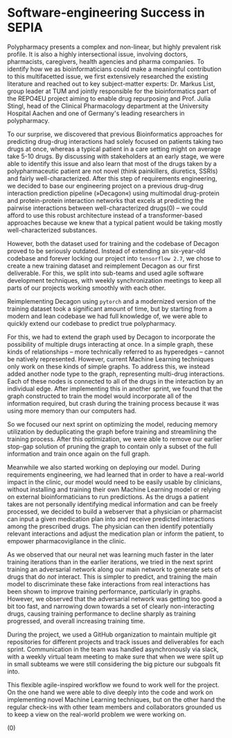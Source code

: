 # Software-engineering Success in SEPIA

Polypharmacy presents a complex and non-linear, but highly prevalent risk profile.
It is also a highly intersectional issue, involving doctors, pharmacists, caregivers, health agencies and pharma companies.
To identify how we as bioinformaticians could make a meaningful contribution to this multifacetted issue, we first extensively researched the existing literature and reached out to key subject-matter experts: Dr. Markus List, group leader at TUM and jointly responsible for the bioinformatics part of the REPO4EU project aiming to enable drug repurposing and Prof. Julia Stingl, head of the Clinical Pharmacology department at the University Hospital Aachen and one of Germany's leading researchers in polypharmacy.

To our surprise, we discovered that previous Bioinformatics approaches for predicting drug-drug interactions had solely focused on patients taking two drugs at once, whereas a typical patient in a care setting might on average take 5-10 drugs.
By discussing with stakeholders at an early stage, we were able to identify this issue and also learn that most of the drugs taken by a polypharmaceutic patient are not novel (think painkillers, diuretics, SSRIs) and fairly well-characterized.
After this step of requirements engineering, we decided to base our engineering project on a previous drug-drug interaction prediction pipeline (»Decagon«) using multimodal drug-protein and protein-protein interaction networks that excels at predicting the pairwise interactions between well-characterized drugs(0) – we could afford to use this robust architecture instead of a transformer-based approaches because we knew that a typical patient would be taking mostly well-characterized substances.

However, both the dataset used for training and the codebase of Decagon proved to be seriously outdated.
Instead of extending an six-year-old codebase and forever locking our project into `tensorflow 2.7`, we chose to create a new training dataset and reimplement Decagon as our first deliverable.
For this, we split into sub-teams and used agile software development techniques, with weekly synchronization meetings to keep all parts of our projects working smoothly with each other.

Reimplementing Decagon using `pytorch` and a modernized version of the training dataset took a significant amount of time, but by starting from a modern and lean codebase we had full knowledge of, we were able to quickly extend our codebase to predict true polypharmacy.

For this, we had to extend the graph used by Decagon to incorporate the possibility of multiple drugs interacting at once.
In a simple graph, these kinds of relationships – more technically referred to as hyperedges – cannot be natively represented.
However, current Machine Learning techniques only work on these kinds of simple graphs.
To address this, we instead added another node type to the graph, representing multi-drug interactions.
Each of these nodes is connected to all of the drugs in the interaction by an individual edge.
After implementing this in another sprint, we found that the graph constructed to train the model would incorporate all of the information required, but crash during the training process because it was using more memory than our computers had.

So we focused our next sprint on optimizing the model, reducing memory utilization by deduplicating the graph before training and streamlining the training process.
After this optimization, we were able to remove our earlier stop-gap solution of pruning the graph to contain only a subset of the full information and train once again on the full graph.

Meanwhile we also started working on deploying our model.
During requirements engineering, we had learned that in order to have a real-world impact in the clinic, our model would need to be easily usable by clinicians, without installing and training their own Machine Learning model or relying on external bioinformaticians to run predictions.
As the drugs a patient takes are not personally identifying medical information and can be freely processed, we decided to build a webserver that a physician or pharmacist can input a given medication plan into and receive predicted interactions among the prescribed drugs.
The physician can then identify potentially relevant interactions and adjust the medication plan or inform the patient, to empower pharmacovigilance in the clinic.

As we observed that our neural net was learning much faster in the later training iterations than in the earlier iterations, we tried in the next sprint training an adversarial network along our main network to generate sets of drugs that do *not* interact.
This is simpler to predict, and training the main model to discriminate these fake interactions from real interactions has been shown to improve training performance, particularly in graphs.
However, we observed that the adversarial network was getting too good a bit too fast, and narrowing down towards a set of clearly non-interacting drugs, causing training performance to decline sharply as training progressed, and overall increasing training time.

During the project, we used a GitHub organization to maintain multiple git repositories for different projects and track issues and deliverables for each sprint.
Communication in the team was handled asynchronously via slack, with a weekly virtual team meeting to make sure that when we were split up in small subteams we were still considering the big picture our subgoals fit into.

This flexible agile-inspired workflow we found to work well for the project.
On the one hand we were able to dive deeply into the code and work on implementing novel Machine Learning techniques, but on the other hand the regular check-ins with other team members and collaborators grounded us to keep a view on the real-world problem we were working on.



(0) <Decagon>
